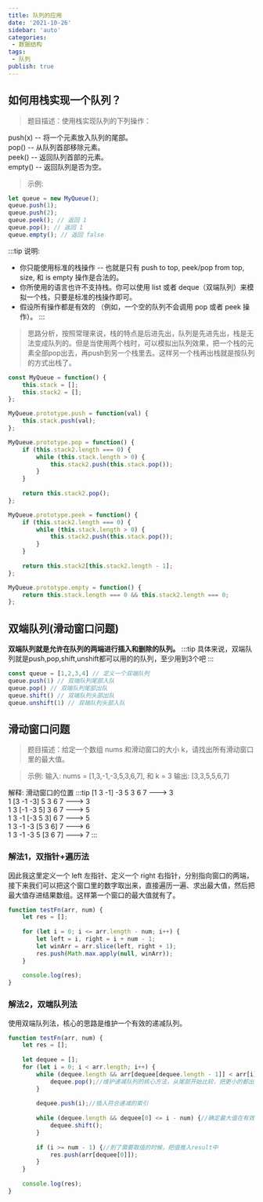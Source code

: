 ```yaml
---
title: 队列的应用
date: '2021-10-26'
sidebar: 'auto'
categories:
 - 数据结构
tags:
 - 队列
publish: true
---
```


## 如何用栈实现一个队列？
> 题目描述：使用栈实现队列的下列操作：

push(x) -- 将一个元素放入队列的尾部。  
pop() -- 从队列首部移除元素。  
peek() -- 返回队列首部的元素。  
empty() -- 返回队列是否为空。  

> 示例:
```js
let queue = new MyQueue();
queue.push(1);
queue.push(2);
queue.peek(); // 返回 1
queue.pop(); // 返回 1
queue.empty(); // 返回 false
```

:::tip
说明:
- 你只能使用标准的栈操作 -- 也就是只有 push to top, peek/pop from top, size, 和 is empty 操作是合法的。
- 你所使用的语言也许不支持栈。你可以使用 list 或者 deque（双端队列）来模拟一个栈，只要是标准的栈操作即可。
- 假设所有操作都是有效的 （例如，一个空的队列不会调用 pop 或者 peek 操作）。
:::

> 思路分析，按照常理来说，栈的特点是后进先出，队列是先进先出，栈是无法变成队列的。但是当使用两个栈时，可以模拟出队列效果，把一个栈的元素全部pop出去，再push到另一个栈里去。这样另一个栈再出栈就是按队列的方式出栈了。
```js
const MyQueue = function() {
    this.stack = [];
    this.stack2 = [];
};

MyQueue.prototype.push = function(val) {
    this.stack.push(val);
};

MyQueue.prototype.pop = function() {
    if (this.stack2.length === 0) {
        while (this.stack.length > 0) {
            this.stack2.push(this.stack.pop());
        }
    }
    
    return this.stack2.pop();
};

MyQueue.prototype.peek = function() {
    if (this.stack2.length === 0) {
        while (this.stack.length > 0) {
            this.stack2.push(this.stack.pop());
        }
    }
    
    return this.stack2[this.stack2.length - 1];
};

MyQueue.prototype.empty = function() {
    return this.stack.length === 0 && this.stack2.length === 0;
};
```

## 双端队列(滑动窗口问题)
**双端队列就是允许在队列的两端进行插入和删除的队列。**
:::tip
具体来说，双端队列就是push,pop,shift,unshift都可以用的的队列，至少用到3个吧
:::
```js
const queue = [1,2,3,4] // 定义一个双端队列   
queue.push(1) // 双端队列尾部入队 
queue.pop() // 双端队列尾部出队   
queue.shift() // 双端队列头部出队 
queue.unshift(1) // 双端队列头部入队
```

## 滑动窗口问题
> 题目描述：给定一个数组 nums 和滑动窗口的大小 k，请找出所有滑动窗口里的最大值。

> 示例:
输入: nums = [1,3,-1,-3,5,3,6,7], 和 k = 3 输出: [3,3,5,5,6,7]

解释: 滑动窗口的位置
:::tip
[1 3 -1] -3 5 3 6 7 ---> 3  
1 [3 -1 -3] 5 3 6 7 ---> 3  
1 3 [-1 -3 5] 3 6 7 ---> 5  
1 3 -1 [-3 5 3] 6 7 ---> 5  
1 3 -1 -3 [5 3 6] 7 ---> 6  
1 3 -1 -3 5 [3 6 7] ---> 7
:::

### 解法1，双指针+遍历法
因此我这里定义一个 left 左指针、定义一个 right 右指针，分别指向窗口的两端，接下来我们可以把这个窗口里的数字取出来，直接遍历一遍、求出最大值，然后把最大值存进结果数组。这样第一个窗口的最大值就有了。
```js
function testFn(arr, num) {
    let res = [];
    
    for (let i = 0; i <= arr.length - num; i++) {
        let left = i, right = i + num - 1;
        let winArr = arr.slice(left, right + 1);
        res.push(Math.max.apply(null, winArr));
    }
    
    console.log(res);
}
```

### 解法2，双端队列法
使用双端队列法，核心的思路是维护一个有效的递减队列。
```js
function testFn(arr, num) {
    let res = [];
    
    let dequee = [];
    for (let i = 0; i < arr.length; i++) {
        while (dequee.length && arr[dequee[dequee.length - 1]] < arr[i]) {
            dequee.pop();//维护递减队列的核心方法，从尾部开始比较，把更小的都出队
        }
        
        dequee.push(i);//插入符合递减的索引
        
        while (dequee.length && dequee[0] <= i - num) {//确定最大值在有效范围，如果不符合，出队，取更小的那个
            dequee.shift();
        }
        
        if (i >= num - 1) {//到了需要取值的时候，把值推入result中
            res.push(arr[dequee[0]]);
        }
    }
    
    console.log(res);
}
```